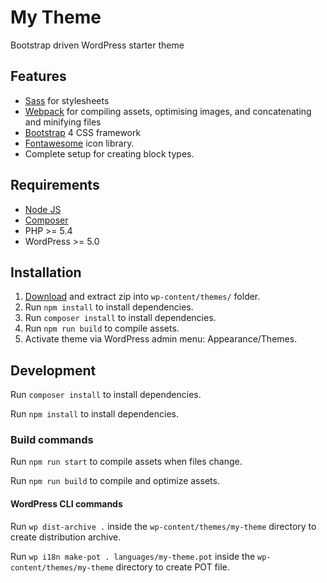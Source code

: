 # My Theme
Bootstrap driven WordPress starter theme

## Features
- [Sass](https://sass-lang.com/) for stylesheets
- [Webpack](https://webpack.js.org/) for compiling assets, optimising images, and concatenating and minifying files
- [Bootstrap](https://getbootstrap.com/) 4 CSS framework
- [Fontawesome](https://fontawesome.com/) icon library.
- Complete setup for creating block types.

## Requirements
- [Node JS](https://nodejs.org)
- [Composer](https://getcomposer.org/)
- PHP >= 5.4
- WordPress >= 5.0

## Installation
1. [Download](https://github.com/mmaarten/my-theme/archive/master.zip) and extract zip into `wp-content/themes/` folder.
1. Run `npm install` to install dependencies.
1. Run `composer install` to install dependencies.
1. Run `npm run build` to compile assets.
1. Activate theme via WordPress admin menu: Appearance/Themes.

## Development
Run `composer install` to install dependencies.

Run `npm install` to install dependencies.

### Build commands
Run `npm run start` to compile assets when files change.

Run `npm run build` to compile and optimize assets.

#### WordPress CLI commands

Run `wp dist-archive .` inside the `wp-content/themes/my-theme` directory to create distribution archive.

Run `wp i18n make-pot . languages/my-theme.pot` inside the `wp-content/themes/my-theme` directory to create POT file.
